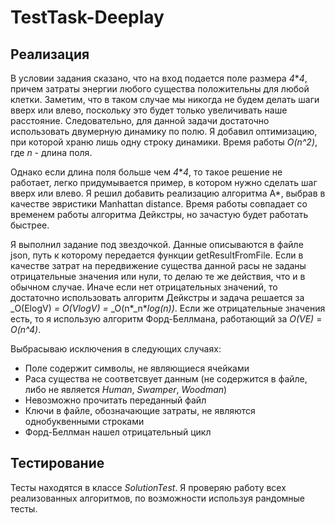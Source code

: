 # TestTask-Deeplay

## Реализация

В условии задания сказано, что на вход подается поле размера _4_\*_4_, причем затраты энергии любого существа положительны для любой клетки.
Заметим, что в таком случае мы никогда не будем делать шаги вверх или влево, поскольку это будет только увеличивать наше расстояние. 
Следовательно, для данной задачи достаточно использовать двумерную динамику по полю. Я добавил оптимизацию, при которой храню
лишь одну строку динамики. Время работы _O(n^2)_, где _n_ - длина поля.

Однако если длина поля больше чем _4_\*_4_, то такое решение не работает, легко придумывается пример, в котором нужно сделать шаг вверх или влево. 
Я решил добавить реализацию алгоритма A\*, выбрав в качестве эвристики Manhattan distance. Время работы совпадает со временем работы алгоритма 
Дейкстры, но зачастую будет работать быстрее.

Я выполнил задание под звездочкой. Данные описываются в файле json, путь к которому передается функции getResultFromFile. Если в качестве
затрат на передвижение существа данной расы не заданы отрицательные значения или нули, то делаю те же действия, что и в обычном случае.
Иначе если нет отрицательных значений, то достаточно использовать алгоритм Дейкстры и задача решается за _O(ElogV) _=_ _O(VlogV)_ _=_ _O(n\*_n\*_log(n))_.
Если же отрицательные значения есть, то я использую алгоритм Форд-Беллмана, работающий за _O(VE)_ = _O(n^4)_. 

Выбрасываю исключения в следующих случаях:
- Поле содержит символы, не являющиеся ячейками
- Раса существа не соответсвует данным (не содержится в файле, либо не является _Human_, _Swamper_, _Woodman_)
- Невозможно прочитать переданный файл
- Ключи в файле, обозначающие затраты, не являются однобуквенными строками
- Форд-Беллман нашел отрицательный цикл

## Тестирование

Тесты находятся в классе _SolutionTest_. Я проверяю работу всех реализованных алгоритмов, по возможности используя рандомные тесты.